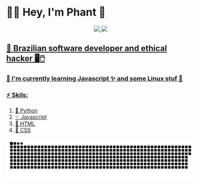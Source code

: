 # 👨‍💻 Hey, I'm Phant 👋</h1>

<div align="center">
  <a href="https://github.com/ImPhant?tab=repositories">
  <img height="1450em" src="https://github-readme-stats.vercel.app/api?username=ImPhant&show_icons=true&theme=tokyonight&include_all_commits=true&count_private=true&icon_color=1428db"/>
  <img height="145em" src="https://github-readme-stats.vercel.app/api/top-langs/?username=ImPhant&layout=compact&langs_count=7&theme=tokyonight&card_width=190"/>
</div>

## 🎩 Brazilian software developer and ethical hacker 🖥️🖱️
### 🌱 I'm currently learning Javascript ✨ and some Linux stuf 🐧
### ⚡️ Skils:
   1. 🐍 Python
   2. ✨ Javascript
   3. 🔴 HTML
   4. 🔵 CSS
<a href="https://github.com/ImPhant?tab=repositories">
  
  ![Snake animation](https://github.com/ImPhant/ImPhant/blob/output/github-contribution-grid-snake.svg)
  
</a>
